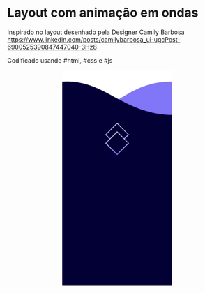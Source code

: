 # Layout com animação em ondas

Inspirado no layout desenhado pela Designer Camily Barbosa
https://www.linkedin.com/posts/camilybarbosa_ui-ugcPost-6900525390847447040-3Hz8

Codificado usando #html, #css e #js

<center>
  <img width="50%" src="screenshot.gif?raw=true" alt="Animacao do resultudo final da implementação do layout"/>
</center>